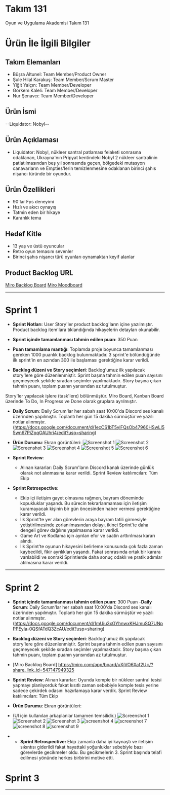 # **Takım 131**

Oyun ve Uygulama Akademisi Takım 131

# Ürün İle İlgili Bilgiler

## Takım Elemanları

- Büşra Altunel: Team Member/Product Owner
- Şule Hilal Karakuş: Team Member/Scrum Master
- Yiğit Yalçın: Team Member/Developer
- Görkem Kaleli: Team Member/Developer
- Nur Şenavcı: Team Member/Developer

## Ürün İsmi

--Liquidator: Nobyl--

## Ürün Açıklaması

- Liquidator: Nobyl, nükleer santral patlaması felaketi sonrasına odaklanan, Ukrayna'nın Pripyat kentindeki 
Nobyl 2 nükleer santralinin patlatılmasından beş yıl sonrasında geçen, bölgedeki mutasyon canavarların 
ve Empties'lerin temizlenmesine odaklanan birinci şahıs nişancı türünde bir oyundur.

## Ürün Özellikleri

- 90'lar Fps deneyimi
- Hızlı ve akıcı oynayış
- Tatmin eden bir hikaye
- Karanlık tema

## Hedef Kitle

- 13 yaş ve üstü oyuncular
- Retro oyun temasını sevenler
- Birinci şahıs nişancı türü oyunları oynamaktan keyif alanlar

## Product Backlog URL

[Miro Backlog Board](https://miro.com/app/board/uXjVO6Xaf2U=/?share_link_id=107042339340)
[Miro Moodboard](https://miro.com/app/board/uXjVO2DLwP4=/?share_link_id=814631969518)

---

# Sprint 1

- **Sprint Notları**: User Story'ler product backlog'ların içine yazılmıştır. Product backlog item'lara tıklandığında hikayelerin detayları okunabilir.

- **Sprint içinde tamamlanması tahmin edilen puan**: 350 Puan

- **Puan tamamlama mantığı**: Toplamda proje boyunca tamamlanması gereken 1000 puanlık backlog bulunmaktadır. 3 sprint'e bölündüğünde ilk sprint'in en azından 300 ile başlaması gerektiğine karar verildi.

- **Backlog düzeni ve Story seçimleri**: Backlog'umuz ilk yapılacak story'lere göre düzenlenmiştir. Sprint başına tahmin edilen puan sayısını geçmeyecek şekilde sıradan seçimler yapılmaktadır. Story başına çıkan tahmin puanı, toplam puanın yarısından az tutulmuştur. 

Story'ler yapılacak işlere (task'lere) bölünmüştür. Miro Board, Kanban Board üzerinde To Do, In Progress ve Done olarak gruplara ayrılmıştır.

- **Daily Scrum**: Daily Scrum'lar her sabah saat 10:00'da Discord ses kanalı üzerinden yapılmıştır. Toplantı her gün 15 dakika sürmüştür ve yazılı notlar alınmıştır. 
(https://docs.google.com/document/d/1ecCS1bT5yiFQsOb47960HSwLl55wn67PiZpqOAUhri4/edit?usp=sharing)


- **Ürün Durumu**: Ekran görüntüleri:
![Screenshot 1](https://user-images.githubusercontent.com/77441088/167476346-e922d48b-ffce-4b44-a5a3-598bcb7fe49c.png)
![Screenshot 2](https://user-images.githubusercontent.com/77441088/167475009-33fc21bd-8bb2-457c-9322-7af10106abd9.png)
![Screenshot 3](https://user-images.githubusercontent.com/77441088/167475793-2edea7bc-0612-4a88-b6a1-947568b40b6e.png)
![Screenshot 4](https://user-images.githubusercontent.com/77441088/167476462-5772a8f3-71b2-4de6-bce1-6bcb4acf3861.png)
![Screenshot 5](https://user-images.githubusercontent.com/77441088/167476663-e5310043-8937-4cbe-af1f-8bceb9934750.png)
![Screenshot 6](https://user-images.githubusercontent.com/77441088/167477039-9ff36e8c-5261-4c4c-975f-717462d51306.png)







- **Sprint Review**: 
  - Alınan kararlar: Daily Scrum'ların Discord kanalı üzerinde günlük olarak not alınmasına karar verildi. Sprint Review katılımcıları: Tüm Ekip

- **Sprint Retrospective:**
  - Ekip içi iletişim gayet olmasına rağmen, bayram döneminde kopukluklar yaşandı. Bu sürecin tekrarlanmaması için iletişim kuramayacak kişinin bir gün öncesinden haber vermesi gerektiğine karar verildi.
  - İlk Sprint'te yer alan görevlerin araya bayram tatili girmesiyle yetiştirilmesinde zorlanılmasından dolayı, ikinci Sprint'te daha dengeli görev dağılımı yapılmasına karar verildi.
  - Game Art ve Kodlama için ayrılan efor ve saatin arttırılması kararı alındı. 
  - İlk Sprint'te oyunun hikayesini belirleme konusunda çok fazla zaman kaybedildi, fikir ayrılıkları yaşandı. Fakat sonrasında ortak bir karara varılabildi ve sonraki Sprintlerde daha sonuç odaklı ve pratik adımlar atılmasına karar verildi.


---

# Sprint 2

-  **Sprint içinde tamamlanması tahmin edilen puan**: 300 Puan
-**Daily Scrum**: Daily Scrum'lar her sabah saat 10:00'da Discord ses kanalı üzerinden yapılmıştır. Toplantı her gün 15 dakika sürmüştür ve yazılı notlar alınmıştır. (https://docs.google.com/document/d/1mUiu3xGYhnwxKHJmuSQ7UNpPPEyla-0QSfATdQ3ZcAU/edit?usp=sharing)
 - **Backlog düzeni ve Story seçimleri**: Backlog'umuz ilk yapılacak story'lere göre düzenlenmiştir. Sprint başına tahmin edilen puan sayısını geçmeyecek şekilde sıradan seçimler yapılmaktadır. Story başına çıkan tahmin puanı, toplam puanın yarısından az tutulmuştur. 
- [Miro Backlog Board] https://miro.com/app/board/uXjVO6Xaf2U=/?share_link_id=547147949325
- **Sprint Review**: 
Alınan kararlar: Oyunda komple bir nükleer santral tesisi yapmayı planlıyorduk fakat kısıtlı zaman sebebiyle komple tesis yerine sadece çekirdek odasını hazırlamaya karar verdik. Sprint Review katılımcıları: Tüm Ekip

- **Ürün Durumu**: Ekran görüntüleri:
- (UI için kullanılan arkaplanlar tamamen temsilidir.)
![Screenshot 1](https://user-images.githubusercontent.com/77441088/169896705-33ee4144-4f08-4609-bae1-b7e06256eb4e.PNG)
![Screenshot 2](https://user-images.githubusercontent.com/77441088/169896846-f65df624-026d-4dfb-a908-97e1666dfffd.PNG)
![Screenshot 3 ](https://user-images.githubusercontent.com/77441088/169897032-a837c1ad-1db1-411c-916e-1ed4fbf5aca8.PNG)
![screenshot 4](https://user-images.githubusercontent.com/77441088/169897515-7f21b752-50df-41fb-8e15-081d509189d9.png)
![screenshot 7](https://user-images.githubusercontent.com/77441088/169898161-cf6eab07-eb68-4b46-bae5-c2def89cd924.png)
![screenshot 8](https://user-images.githubusercontent.com/77441088/169898303-2d97ef9b-b733-439f-a7ae-ef0583790eb5.png)
![screenshot 9](https://user-images.githubusercontent.com/77441088/169898562-238328b2-c026-4978-8e24-fdf5fde173b7.png)


- - **Sprint Retrospective:** Ekip zamanla daha iyi kaynaştı ve iletişim sıkıntısı giderildi fakat hayattaki yoğunluklar sebebiyle bazı görevlerde gecikmeler oldu. Bu gecikmelerin 3. Sprint başında telafi edilmesi yönünde herkes birbirini motive etti. 



# Sprint 3

---
